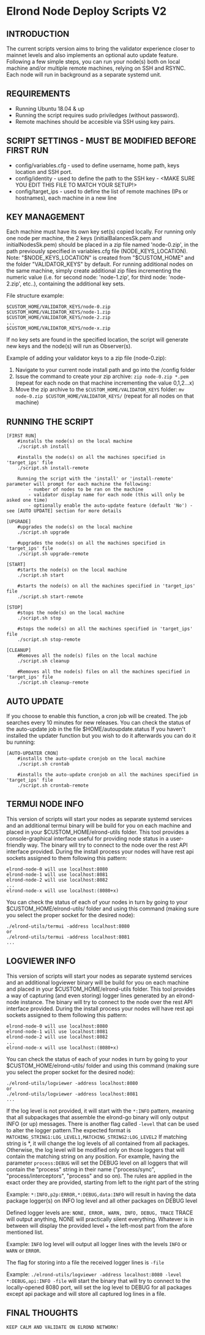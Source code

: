 # Elrond Node Deploy Scripts V2

## INTRODUCTION

The current scripts version aims to bring the validator experience closer to mainnet levels and also implements an optional auto update feature.
Following a few simple steps, you can run your node(s) both on local machine and/or multiple remote machines, relying on SSH and RSYNC.
Each node will run in background as a separate systemd unit.


## REQUIREMENTS

- Running Ubuntu 18.04 & up
- Running the script requires sudo priviledges (without password).
- Remote machines should be accesible via SSH using key pairs.

## SCRIPT SETTINGS - MUST BE MODIFIED BEFORE FIRST RUN

- config/variables.cfg - used to define username, home path, keys location and SSH port.
- config/identity 	   - used to define the path to the SSH key - <MAKE SURE YOU EDIT THIS FILE TO MATCH YOUR SETUP!>
- config/target_ips    - used to define the list of remote machines (IPs or hostnames), each machine in a new line

## KEY MANAGEMENT

Each machine must have its own key set(s) copied locally. 
For running only one node per machine, the 2 keys (initialBalancesSk.pem and initialNodesSk.pem) should be placed in a zip file named 'node-0.zip', in the path previously specified in variables.cfg file (NODE_KEYS_LOCATION). 
Note: "$NODE_KEYS_LOCATION" is created from "$CUSTOM_HOME" and the folder "VALIDATOR_KEYS" by default. 
For running additional nodes on the same machine, simply create additional zip files incrementing the numeric value (i.e. for second node: 'node-1.zip', for third node: 'node-2.zip', etc..), containing the additional key sets.

File structure example:

	$CUSTOM_HOME/VALIDATOR_KEYS/node-0.zip
	$CUSTOM_HOME/VALIDATOR_KEYS/node-1.zip
	$CUSTOM_HOME/VALIDATOR_KEYS/node-2.zip
	...
	$CUSTOM_HOME/VALIDATOR_KEYS/node-x.zip
	

If no key sets are found in the specified location, the script will generate new keys and the node(s) will run as Observer(s).
 
Example of adding your validator keys to a zip file (node-0.zip):
1. Navigate to your current node install path and go into the /config folder
2. Issue the command to create your zip archive: `zip node-0.zip *.pem` (repeat for each node on that machine incrementing the value 0,1,2...x)
3. Move the zip archive to the `$CUSTOM_HOME/VALIDATOR_KEYS` folder: `mv node-0.zip $CUSTOM_HOME/VALIDATOR_KEYS/` (repeat for all nodes on that machine)

## RUNNING THE SCRIPT

	[FIRST RUN]
		#installs the node(s) on the local machine
		./script.sh install 
		
		#installs the node(s) on all the machines specified in 'target_ips' file 
		./script.sh install-remote 
		
		Running the script with the 'install' or 'install-remote' parameter will prompt for each machine the following:
			- number of nodes to be ran on the machine
			- validator display name for each node (this will only be asked one time)
			- optionally enable the auto-update feature (default 'No') - see [AUTO UPDATE] section for more details	
			
	[UPGRADE]
		#upgrades the node(s) on the local machine
		./script.sh upgrade
		
		#upgrades the node(s) on all the machines specified in 'target_ips' file
		./script.sh upgrade-remote 
		
	[START]
		#starts the node(s) on the local machine
		./script.sh start
		
		#starts the node(s) on all the machines specified in 'target_ips' file
		./script.sh start-remote 
		
	[STOP]
		#stops the node(s) on the local machine
		./script.sh stop
		
		#stops the node(s) on all the machines specified in 'target_ips' file
		./script.sh stop-remote 
				
	[CLEANUP]
		#Removes all the node(s) files on the local machine
		./script.sh cleanup
		
		#Removes all the node(s) files on all the machines specified in 'target_ips' file
		./script.sh cleanup-remote 

## AUTO UPDATE

If you choose to enable this function, a cron job will be created. The job searches every 10 minutes for new releases.
You can check the status of the auto-update job in the file $HOME/autoupdate.status
If you haven't installed the updater function but you wish to do it afterwards you can do it bu running:

	[AUTO-UPDATER CRON]	
		#installs the auto-update cronjob on the local machine
		./script.sh crontab
		
		#installs the auto-update cronjob on all the machines specified in 'target_ips' file
		./script.sh crontab-remote 
		

## TERMUI NODE INFO

This version of scripts will start your nodes as separate systemd services and an additional termui binary will be build for you on each machine and placed in your $CUSTOM_HOME/elrond-utils folder.
This tool provides a console-graphical interface useful for providing node status in a user-friendly way. The binary will try to connect to the node over the rest API interface provided.
During the install process your nodes will have rest api sockets assigned to them following this pattern:

	elrond-node-0 will use localhost:8080
	elrond-node-1 will use localhost:8081
	elrond-node-2 will use localhost:8082
	...
	elrond-node-x will use localhost:(8080+x)
	

You can check the status of each of your nodes in turn by going to your $CUSTOM_HOME/elrond-utils/ folder and using this command (making sure you select the proper socket for the desired node):

	./elrond-utils/termui -address localhost:8080
	or
	./elrond-utils/termui -address localhost:8081
	...

## LOGVIEWER INFO

This version of scripts will start your nodes as separate systemd services and an additional logviewer binary will be build for you on each machine and placed in your $CUSTOM_HOME/elrond-utils folder.
This tool provides a way of capturing (and even storing) logger lines generated by an elrond-node instance. The binary will try to connect to the node over the rest API interface provided.
During the install process your nodes will have rest api sockets assigned to them following this pattern:

	elrond-node-0 will use localhost:8080
	elrond-node-1 will use localhost:8081
	elrond-node-2 will use localhost:8082
	...
	elrond-node-x will use localhost:(8080+x)
	

You can check the status of each of your nodes in turn by going to your $CUSTOM_HOME/elrond-utils/ folder and using this command (making sure you select the proper socket for the desired node):

	./elrond-utils/logviewer -address localhost:8080
	or
	./elrond-utils/logviewer -address localhost:8081
	...

If the log level is not provided, it will start with the `*:INFO` pattern, meaning that all subpackages that assemble the elrond-go binary will only output INFO (or up) messages.
There is another flag called `-level` that can be used to alter the logger pattern.The expected format is `MATCHING_STRING1:LOG_LEVEL1,MATCHING_STRING2:LOG_LEVEL2`
If matching string is *, it will change the log levels of all contained from all packages. Otherwise, the log level will be modified only on those loggers that will contain the matching string on any position. 
For example, having the parameter `process:DEBUG` will set the DEBUG level on all loggers that will contain the "process" string in their name ("process/sync", "process/interceptors", "process" and so on).
The rules are applied in the exact order they are provided, starting from left to the right part of the string

  Example: 
      `*:INFO,p2p:ERROR,*:DEBUG,data:INFO` will result in having the data package logger(s) on INFO log level and all other packages on DEBUG level

Defined logger levels are: `NONE, ERROR, WARN, INFO, DEBUG, TRACE`
TRACE will output anything,
NONE will practically silent everything. 
Whatever is in between will display the provided level + the left-most part from the afore mentioned list.

  Example: 
      `INFO` log level will output all logger lines with the levels `INFO` or `WARN` or `ERROR`.

The flag for storing into a file the received logger lines is  `-file`
  
  Example: 
          `./elrond-utils/logviewer -address localhost:8080 -level *:DEBUG,api:INFO -file` will start the binary that will try to connect to the locally-opened 8080 port, will set the log level
      to DEBUG for all packages except api package and will store all captured log lines in a file.

## FINAL THOUGHTS

	KEEP CALM AND VALIDATE ON ELROND NETWORK!
